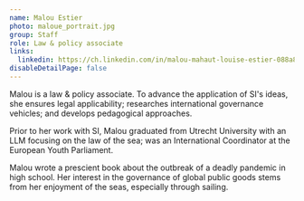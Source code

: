```yaml
---
name: Malou Estier
photo: maloue_portrait.jpg
group: Staff
role: Law & policy associate
links:
  linkedin: https://ch.linkedin.com/in/malou-mahaut-louise-estier-088a87193
disableDetailPage: false
---
```

Malou is a law & policy associate. To advance the application of SI's ideas, she ensures legal applicability; researches international governance vehicles; and develops pedagogical approaches.

Prior to her work with SI, Malou graduated from Utrecht University with an LLM focusing on the law of the sea; was an International Coordinator at the European Youth Parliament.

Malou wrote a prescient book about the outbreak of a deadly pandemic in high school. Her interest in the governance of global public goods stems from her enjoyment of the seas, especially through sailing.